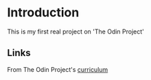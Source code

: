 # Introduction
This is my first real project on 'The Odin Project'

## Links
From The Odin Project's [curriculum](http://www.theodinproject.com/courses/web-development-101/lessons/html-css)